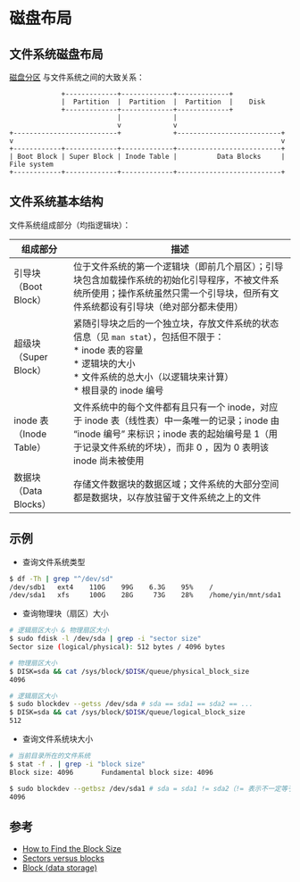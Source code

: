 # 磁盘布局

## 文件系统磁盘布局

[磁盘分区](../../../../computer/hardware/devices/disk/partition.md) 与文件系统之间的大致关系：

```graph
             +-------------+-------------+-------------+
             |  Partition  |  Partition  |  Partition  |    Disk
             +-------------+-------------+-------------+
                           |             |
                           v             v
+--------------------------+             +--------------------------+
v                                                                   v
+------------+-------------+-------------+--------------------------+
| Boot Block | Super Block | Inode Table |          Data Blocks     |    File system
+------------+-------------+-------------+--------------------------+
```

## 文件系统基本结构

文件系统组成部分（均指逻辑块）：

| 组成部分                | 描述                                                                                                                                                                                                         |
| ----------------------- | ------------------------------------------------------------------------------------------------------------------------------------------------------------------------------------------------------------ |
| 引导块（Boot Block）    | 位于文件系统的第一个逻辑块（即前几个扇区）；引导块包含加载操作系统的初始化引导程序，不被文件系统所使用；操作系统虽然只需一个引导块，但所有文件系统都设有引导块（绝对部分都未使用）                           |
| 超级块（Super Block）   | 紧随引导块之后的一个独立块，存放文件系统的状态信息（见 `man stat`），包括但不限于：<br> * inode 表的容量 <br> * 逻辑块的大小 <br> * 文件系统的总大小（以逻辑块来计算）<br> * 根目录的 inode 编号             |
| inode 表（Inode Table） | 文件系统中的每个文件都有且只有一个 inode，对应于 inode 表（线性表）中一条唯一的记录；inode 由 “inode 编号” 来标识；inode 表的起始编号是 1（用于记录文件系统的坏块），而非 0 ，因为 0 表明该 inode 尚未被使用 |
| 数据块（Data Blocks）   | 存储文件数据块的数据区域；文件系统的大部分空间都是数据块，以存放驻留于文件系统之上的文件                                                                                                                     |

## 示例

* 查询文件系统类型

```sh
$ df -Th | grep "^/dev/sd"
/dev/sdb1   ext4    110G    99G    6.3G    95%    /
/dev/sda1   xfs     100G    28G     73G    28%    /home/yin/mnt/sda1
```

* 查询物理块（扇区）大小

```sh
# 逻辑扇区大小 & 物理扇区大小
$ sudo fdisk -l /dev/sda | grep -i "sector size"
Sector size (logical/physical): 512 bytes / 4096 bytes

# 物理扇区大小
$ DISK=sda && cat /sys/block/$DISK/queue/physical_block_size
4096

# 逻辑扇区大小
$ sudo blockdev --getss /dev/sda # sda == sda1 == sda2 == ...
$ DISK=sda && cat /sys/block/$DISK/queue/logical_block_size
512
```

* 查询文件系统块大小

```sh
# 当前目录所在的文件系统
$ stat -f . | grep -i "block size"
Block size: 4096       Fundamental block size: 4096

$ sudo blockdev --getbsz /dev/sda1 # sda = sda1 != sda2（!= 表示不一定等于）
4096
```

## 参考

* [How to Find the Block Size](http://www.linfo.org/get_block_size.html)
* [Sectors versus blocks](https://en.wikipedia.org/wiki/Disk_sector#Sectors_versus_blocks)
* [Block (data storage)](https://en.wikipedia.org/wiki/Block_(data_storage))
